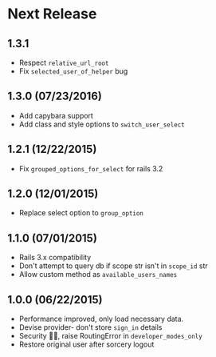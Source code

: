 # Next Release

## 1.3.1

* Respect `relative_url_root`
* Fix `selected_user_of_helper` bug

## 1.3.0 (07/23/2016)

* Add capybara support
* Add class and style options to `switch_user_select`

## 1.2.1 (12/22/2015)

* Fix `grouped_options_for_select` for rails 3.2

## 1.2.0 (12/01/2015)

* Replace select option to `group_option`

## 1.1.0 (07/01/2015)

* Rails 3.x compatibility
* Don't attempt to query db if scope str isn't in `scope_id` str
* Allow custom method as `available_users_names`

## 1.0.0 (06/22/2015)

* Performance improved, only load necessary data.
* Devise provider- don't store `sign_in` details
* Security :guardsman:, raise RoutingError in `developer_modes_only`
* Restore original user after sorcery logout
